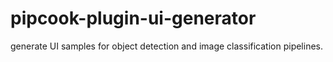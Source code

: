 # pipcook-plugin-ui-generator
generate UI samples for object detection and image classification pipelines.

